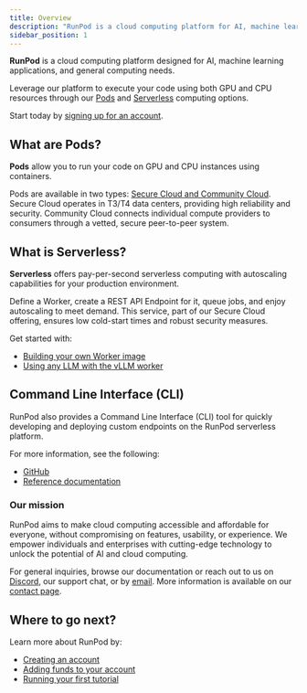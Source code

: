 ```yaml
---
title: Overview
description: "RunPod is a cloud computing platform for AI, machine learning, and general compute, offering GPU and CPU resources, serverless computing, and a Command Line Interface for easy deployment and development."
sidebar_position: 1
---
```


**RunPod** is a cloud computing platform designed for AI, machine learning applications, and general computing needs.

Leverage our platform to execute your code using both GPU and CPU resources through our [Pods](/pods/overview) and [Serverless](/serverless/overview) computing options.

Start today by [signing up for an account](https://www.runpod.io/console/signup).

## What are Pods?

**Pods** allow you to run your code on GPU and CPU instances using containers.

Pods are available in two types: [Secure Cloud and Community Cloud](references/faq/#secure-cloud-vs-community-cloud). Secure Cloud operates in T3/T4 data centers, providing high reliability and security. Community Cloud connects individual compute providers to consumers through a vetted, secure peer-to-peer system.

## What is Serverless?

**Serverless** offers pay-per-second serverless computing with autoscaling capabilities for your production environment.

Define a Worker, create a REST API Endpoint for it, queue jobs, and enjoy autoscaling to meet demand.
This service, part of our Secure Cloud offering, ensures low cold-start times and robust security measures.

Get started with:

- [Building your own Worker image](/serverless/workers/overview)
- [Using any LLM with the vLLM worker](/serverless/workers/vllm/overview)

## Command Line Interface (CLI)

RunPod also provides a Command Line Interface (CLI) tool for quickly developing and deploying custom endpoints on the RunPod serverless platform.

For more information, see the following:

- [GitHub](https://github.com/runpod/runpodctl)
- [Reference documentation](/runpodctl/reference/runpodctl)

### Our mission

RunPod aims to make cloud computing accessible and affordable for everyone, without compromising on features, usability, or experience. We empower individuals and enterprises with cutting-edge technology to unlock the potential of AI and cloud computing.

For general inquiries, browse our documentation or reach out to us on [Discord](https://discord.gg/cUpRmau42V), our support chat, or by [email](mailto:help@runpod.io). More information is available on our [contact page](https://www.runpod.io/contact).

## Where to go next?

Learn more about RunPod by:

- [Creating an account](/get-started/manage-accounts)
- [Adding funds to your account](/get-started/billing-information)
- [Running your first tutorial](/tutorials/introduction/overview)

